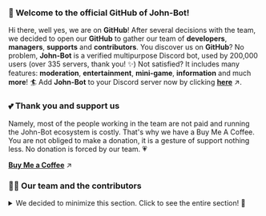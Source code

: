 ### 👋 Welcome to the official GitHub of John-Bot!
Hi there, well yes, we are on **GitHub**! After several decisions with the team, we decided to open our **GitHub** to gather our team of **developers**, **managers**, **supports** and **contributors**. You discover us on **GitHub**? No problem, **John-Bot** is a verified multipurpose Discord bot, used by 200,000 users (over 335 servers, thank you! ✨) Not satisfied? It includes many features: **moderation**, **entertainment**, **mini-game**, **information** and much **more**! 🏄 Add **John-Bot** to your Discord server now by clicking **[here](https://discord.com/oauth2/authorize?client_id=958547309728256081&scope=bot%20applications.commands&permissions=545460321791)** ↗️.

### 💕 Thank you and support us
Namely, most of the people working in the team are not paid and running the John-Bot ecosystem is costly. That's why we have a Buy Me A Coffee. You are not obliged to make a donation, it is a gesture of support nothing less. No donation is forced by our team. 💗

**[Buy Me a Coffee](https://www.buymeacoffee.com/johnbot)** ↗️

### 🧙‍♂️ Our team and the contributors
<details> 
	<summary>We decided to minimize this section. Click to see the entire section! 👀</summary>
	<br>
<table>
  <tr>
    <td align="center"><a href="https://github.com/Zzerium"><img src="https://github.com/Zzerium.png?size=100" width="100px;" alt=""/><br /><sub><b>Alexis™ / Zzerium</b></sub></a><br /><a href="https://allcontributors.org/docs/en/emoji-key" title="Project Creator">👑</a> <a href="https://allcontributors.org/docs/en/emoji-key" title="Business Development">💼</a> <a href="https://allcontributors.org/docs/en/emoji-key" title="Code">💻</a> <a href="https://allcontributors.org/docs/en/emoji-key" title="Documentation">📖</a> <br /><a href="https://allcontributors.org/docs/en/emoji-key" title="Ideas & Planning">🤔</a> <a href="https://allcontributors.org/docs/en/emoji-key" title="Project Management">📆</a> <a href="https://allcontributors.org/docs/en/emoji-key" title="Infrastructure">🚇</a></td>
    <td align="center"><a href="https://github.com/Mathis8257"><img src="https://github.com/Mathis8257.png?size=100" width="100px;" alt=""/><br /><sub><b>Mathis</b></sub></a><br /><a href="https://allcontributors.org/docs/en/emoji-key" title="Answering Questions">💬</a> <a href="https://allcontributors.org/docs/en/emoji-key" title="Reviewed Pull Requests">👀</a> <br /><a href="https://allcontributors.org/docs/en/emoji-key" title="Translation">🌍</a> <a href="https://allcontributors.org/docs/en/emoji-key" title="Ideas & Planning">🤔 <a href="https://allcontributors.org/docs/en/emoji-key" title="User Testing">📓</a></a></td>
    <td align="center"><a href="https://github.com/Nino34130"><img src="https://github.com/Nino34130.png?size=100" width="100px;" alt=""/><br /><sub><b>Nino Chevrier</b></sub></a><br /><a href="https://allcontributors.org/docs/en/emoji-key" title="Code">💻</a> <a href="https://allcontributors.org/docs/en/emoji-key" title="Design">🎨</a> <br />ㅤ</td>
    <td align="center"><a href="https://github.com/Thomas-Roussel"><img src="https://github.com/Thomas-Roussel.png?size=100" width="100px;" alt=""/><br /><sub><b>Thomas Roussel</b></sub></a><br /><a href="https://allcontributors.org/docs/en/emoji-key" title="Code">💻</a> <br />ㅤ</td>
    <td align="center"><a href="https://dribbble.com/Slint"><img src="https://cdn.dribbble.com/users/5513694/avatars/normal/18f5f7bd00631560a00b113b5d079353.png?1650215238" width="100px;" alt=""/><br /><sub><b>Slint</b></sub></a><br /><a href="https://allcontributors.org/docs/en/emoji-key" title="Design">🎨</a> <br />ㅤ</td>
   </tr>
</details>

<!-- Written by Alexis™ & Neldox -->
